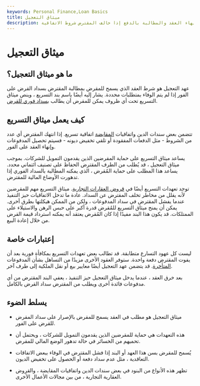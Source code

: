 ```yaml
---
keywords: Personal Finance,Loan Basics
title: ميثاق التعجيل
description: عهد التعجيل هو بند في اتفاقيات قروض معينة يسمح للمقرض بإنهاء العقد والمطالبة بالدفع إذا خالف المقترض شروط الاتفاقية.
---
```


# ميثاق التعجيل
## ما هو ميثاق التعجيل؟

عهد التعجيل هو شرط العقد الذي يسمح للمقرض بمطالبة المقترض بسداد القرض على الفور إذا لم يتم الوفاء بمتطلبات محددة. يشار إليه أيضًا باسم بند التسريع ، وينص ميثاق التسريع تحت أي ظروف يمكن للمقرض أن يطالب [بسداد فوري للقرض](/repayment).

## كيف يعمل ميثاق التسريع

تتضمن بعض سندات الدين واتفاقيات [المقايضة](/swap) اتفاقية تسريع. إذا انتهك المقترض أي عدد من الشروط - مثل الدفعات المفقودة أو تلقي تخفيض ديونه - فسيتم تحصيل المدفوعات وإنهاء العقد على الفور.

يساعد ميثاق التسريع على حماية المقرضين الذين يقدمون التمويل للشركات. بموجب ميثاق التعجيل ، قد يُطلب من الطرف المقترض الحفاظ على تصنيف ائتماني محدد. يساعد هذا المطلب على حماية المُقرض ، الذي يمكنه المطالبة بالسداد الفوري إذا تدهورت الأوضاع المالية للمقترض.

توجد تعهدات التسريع أيضًا في [قروض العقارات التجارية](/commercial-real-estate-loan). ميثاق التسريع مهم للمقرضين لأنه يقلل من مخاطر تخلف المقترض عن السداد. عادة ما تدخل الاتفاقيات حيز التنفيذ عندما يفشل المقترض في سداد المدفوعات ، ولكن من الممكن هيكلتها بطرق أخرى. يمكن أن يمنح ميثاق التسريع للمُقرض قدرة أكبر على حبس الرهن والاستيلاء على الممتلكات. قد يكون هذا البند مفيدًا إذا كان المُقرض يعتقد أنه يمكنه استرداد قيمة القرض من خلال إعادة البيع.

## إعتبارات خاصة

ليست كل عهود التسارع متطابقة. قد تطالب بعض تعهدات التسريع بمكافأة فورية بعد أن يفوت المقترض دفعة واحدة. ستوفر العقود الأخرى مزيدًا من التساهل بشأن المدفوعات [المتأخرة](/delinquent). قد يتضمن عهد التعجيل أيضًا معايير بيع أو نقل الملكية إلى طرف آخر.

بعد خرق العقد ، عندما يدخل ميثاق التعجيل حيز التنفيذ ، يعفي البند المقترض من أي مدفوعات فائدة أخرى ويطلب من المقترض سداد القرض بالكامل.

## يسلط الضوء

- ميثاق التعجيل هو مطلب في العقد يسمح للمقرض بالإصرار على سداد المقرض للقرض على الفور.

- هذه التعهدات هي حماية للمقرضين الذين يقدمون التمويل للشركات ، ويحتمل أن تحميهم من الخسائر في حالة تدهور الوضع المالي للمقرض.

- يُسمح للمقرض بسن هذا العهد أو البند إذا فشل المقترض في الوفاء ببعض الاتفاقات التعاقدية ، مثل عدم سداد دفعة أو الحصول على تخفيض الديون.

- تظهر هذه الأنواع من البنود في بعض سندات الدين واتفاقيات المقايضة ، والقروض العقارية التجارية ، من بين مجالات الأعمال الأخرى.

